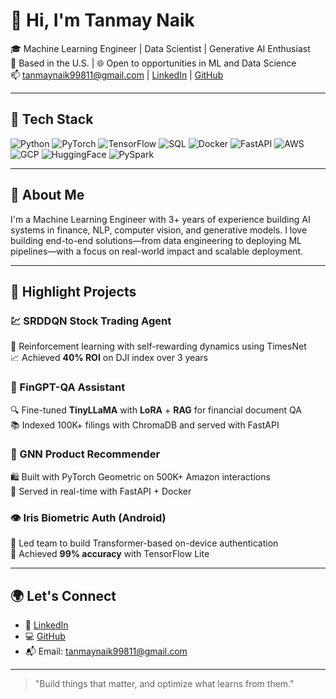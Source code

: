 # 👋 Hi, I'm Tanmay Naik

🎓 Machine Learning Engineer | Data Scientist | Generative AI Enthusiast  
📍 Based in the U.S. | 🌐 Open to opportunities in ML and Data Science  
📫 tanmaynaik99811@gmail.com | [LinkedIn](https://www.linkedin.com/in/tanmaynaik/) | [GitHub](https://github.com/tanmaynaik11)

---

## 🔧 Tech Stack

![Python](https://img.shields.io/badge/-Python-3776AB?style=flat&logo=python&logoColor=white)
![PyTorch](https://img.shields.io/badge/-PyTorch-EE4C2C?style=flat&logo=pytorch&logoColor=white)
![TensorFlow](https://img.shields.io/badge/-TensorFlow-FF6F00?style=flat&logo=tensorflow&logoColor=white)
![SQL](https://img.shields.io/badge/-SQL-4479A1?style=flat&logo=mysql&logoColor=white)
![Docker](https://img.shields.io/badge/-Docker-2496ED?style=flat&logo=docker&logoColor=white)
![FastAPI](https://img.shields.io/badge/-FastAPI-009688?style=flat&logo=fastapi&logoColor=white)
![AWS](https://img.shields.io/badge/-AWS-232F3E?style=flat&logo=amazonaws&logoColor=white)
![GCP](https://img.shields.io/badge/-GCP-4285F4?style=flat&logo=googlecloud&logoColor=white)
![HuggingFace](https://img.shields.io/badge/-HuggingFace-FFB000?style=flat&logo=huggingface&logoColor=black)
![PySpark](https://img.shields.io/badge/-PySpark-E25A1C?style=flat&logo=apachespark&logoColor=white)

---

## 🚀 About Me

I'm a Machine Learning Engineer with 3+ years of experience building AI systems in finance, NLP, computer vision, and generative models. I love building end-to-end solutions—from data engineering to deploying ML pipelines—with a focus on real-world impact and scalable deployment.

---

## 🧠 Highlight Projects

### 💹 SRDDQN Stock Trading Agent  
🔧 Reinforcement learning with self-rewarding dynamics using TimesNet  
📈 Achieved **40% ROI** on DJI index over 3 years

### 📄 FinGPT-QA Assistant  
🔍 Fine-tuned **TinyLLaMA** with **LoRA** + **RAG** for financial document QA  
📚 Indexed 100K+ filings with ChromaDB and served with FastAPI

### 🧬 GNN Product Recommender  
🛍️ Built with PyTorch Geometric on 500K+ Amazon interactions  
🚀 Served in real-time with FastAPI + Docker

### 👁️ Iris Biometric Auth (Android)  
📱 Led team to build Transformer-based on-device authentication  
🎯 Achieved **99% accuracy** with TensorFlow Lite


---

## 🌍 Let's Connect

- 💼 [LinkedIn](https://www.linkedin.com/in/tanmaynaik/)
- 💻 [GitHub](https://github.com/tanmaynaik11)
- 📬 Email: tanmaynaik99811@gmail.com

---

> "Build things that matter, and optimize what learns from them."  

